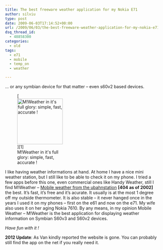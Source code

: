 ```yaml
---
title: The best freeware weather application for my Nokia E71
author: silviu
type: post
date: 2009-06-03T17:14:52+00:00
url: /2009/06/03/the-best-freeware-weather-application-for-my-nokia-e71/
dsq_thread_id:
  - 48858300
categories:
  - old
tags:
  - e71
  - mobile
  - temp_on
  - weather

---
```

&#8230; or any symbian device for that matter &#8211; even s60v2 based devices.

<figure id="attachment_227" aria-describedby="caption-attachment-227" style="width: 150px" class="wp-caption alignleft">[<img decoding="async" loading="lazy" class="size-thumbnail wp-image-227 " title="screenshot0017_cnv" src="http://blog.silviuvulcan.ro/wp-content/uploads/sites/2/2009/06/screenshot0017_cnv-150x150.jpg" alt="M!Weather in it's full glory: simple, fast, accurate !" width="150" height="150" />][1]<figcaption id="caption-attachment-227" class="wp-caption-text">M!Weather in it's full glory: simple, fast, accurate !</figcaption></figure>

I like having weather informations at hand. At home I have a nice mini weather station, but I still like to be able to check it on my phone. I tried a few apps before this one, even commercial ones like Handy Weather, still I find M!Weather &#8211; <a href="http://www.ubahnstation.net/mweather/" target="_blank" rel="noopener">Mobile weather from the ubahnstation</a> **[404 as of 2002]** the best. It&#8217;s fast, it&#8217;s free and it&#8217;s acurate. It usually is at the most 1 degree off my outside thermometer. It is also stable &#8211; it never hanged once in the years I used it on my phones &#8211; first on the e61 and now on the e71. My wife also uses it on her aging Nokia 7610. By any means, in my opinion Mobile Weather &#8211; M!Weather is the best application for displaying weather information on Symbian S60v3 and S60v2 devices.

_Have fun with it !_

**2012 Update**: As Van kindly reported the website is gone. You can probably still find the app on the net if you really need it.

 [1]: http://blog.silviuvulcan.ro/wp-content/uploads/sites/2/2009/06/screenshot0017_cnv.jpg